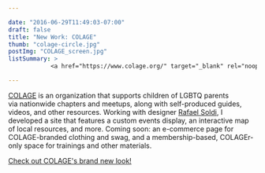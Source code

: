 ```yaml
---

date: "2016-06-29T11:49:03-07:00"
draft: false
title: "New Work: COLAGE"
thumb: "colage-circle.jpg"
postImg: "COLAGE_screen.jpg"
listSummary: >
            <a href="https://www.colage.org/" target="_blank" rel="noopener noreferrer">COLAGE</a> is an organization that supports children of LGBTQ parents via nationwide chapters and meetups, along with self-produced guides, videos, and other resources. Working with designer <a href="http://www.rafaelsoldi.com/" target="_blank" rel="noopener noreferrer">Rafael Soldi</a>, I developed a site ...

---
```


<a href="https://www.colage.org/" target="_blank" rel="noopener noreferrer">COLAGE</a> is an organization that supports children of LGBTQ parents via nationwide chapters and meetups, along with self-produced guides, videos, and other resources. Working with designer <a href="http://www.rafaelsoldi.com/" target="_blank" rel="noopener noreferrer">Rafael Soldi</a>, I developed a site that features a custom events display, an interactive map of local resources, and more. Coming soon: an e-commerce page for COLAGE-branded clothing and swag, and a membership-based, COLAGEr-only space for trainings and other materials.

<a href="https://www.colage.org/" target="_blank" rel="noopener noreferrer">Check out COLAGE's brand new look!</a>